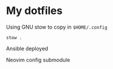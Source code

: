 # My dotfiles

Using GNU stow to copy in `$HOME/.config`

`stow .`

Ansible deployed

Neovim config submodule
